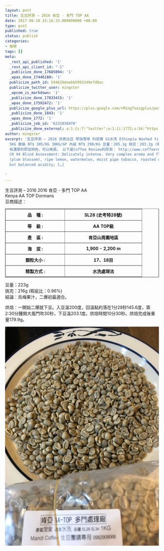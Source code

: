 ```yaml
---
layout: post
title: 生豆評測 – 2016 肯亞 - 多門 TOP AA
date: 2017-06-18 15:16:33.000000000 +08:00
type: post
published: true
status: publish
categories:
- 咖啡
tags: []
meta:
  _rest_api_published: '1'
  _rest_api_client_id: "-1"
  _publicize_done_17685094: '1'
  _wpas_done_17446180: '1'
  publicize_path_id: 594628daebb5993249efd8ac
  publicize_twitter_user: mingster
  _wpcom_is_markdown: '1'
  _publicize_done_17833415: '1'
  _wpas_done_17592472: '1'
  publicize_google_plus_url: https://plus.google.com/+MingTsaigplus/posts/C6MGnMuWx7h
  _publicize_done_1843: '1'
  _wpas_done_1772: '1'
  _publicize_job_id: '6231036970'
  _publicize_done_external: a:1:{s:7:"twitter";a:1:{i:1772;s:54:"https://twitter.com/mingster/status/876337844746432512";}}
author: mingster
excerpt: '生豆評測 – 2016 衣索比亞 耶珈雪啡 科契爾 G1水洗 Ethiopia Washed Yirgacheffe Kochere G1 豆商描述：這款生豆充滿了傳統典型耶家雪啡風土特色，鮮明花香與檸檬皮香氣，入口充滿完熟柑橘、香吉士、葡萄柚的酸甜，中段也隱約帶有生薑與檸檬百里香的特殊香氣，餘韻還有香草與紅茶香氣的氣息。
  5KG 散裝 NT$ 305/KG 30KG/GP 內袋 NT$ 290/KG 豆量：205.1g 挑完：203.2g (暇疵比：0.99% 不到百分之一) 結論：2016年度，真的有G1等級的豆。
  有濃厚的耶加特色，可以再買。 以下是Coffee Review的評測： http://www.coffeereview.com/review/ethiopia-yirgacheffe-kochere-g1/
  CR 94 Blind Assessment: Delicately intense. Very complex aroma and flavor: flowers
  (plum blossom), ripe lemon, watermelon, moist pipe tobacco, roasted cacao nib. Bright
  but balanced acidity; […]

'
---
```

<p>生豆評測 – 2016 2016 肯亞 - 多門 TOP AA<br />
Kenya AA TOP Dormans<br />
豆商描述：</p>
<table style="height:225px;" border="1" width="585" cellpadding="1">
<tbody>
<tr>
<th scope="col" width="179" height="29">
<div align="center"><span class="生豆產品內容文字">品    種 :</span></div>
</th>
<th scope="col" height="29">
<div class="生豆產品內容文字" align="center"><span class="生豆產品內容文字">SL28 (史考特28號)</span></div>
</th>
</tr>
<tr>
<th scope="col" height="29">
<div align="center"><span class="生豆產品內容文字">等    級 :</span></div>
</th>
<th scope="col" height="29">
<div align="center"><span class="生豆產品內容文字">AA TOP級</span></div>
</th>
</tr>
<tr>
<th scope="col" height="29">
<div align="center"><span class="生豆產品內容文字">產    區 :</span></div>
</th>
<th scope="col" height="29">
<div align="center"><span class="生豆產品內容文字">肯亞山周圍地區</span></div>
</th>
</tr>
<tr>
<th scope="col" height="29">
<div align="center"><span class="生豆產品內容文字">海    拔 :</span></div>
</th>
<th scope="col" height="29">
<div align="center"><span class="生豆產品內容文字">1,900 - 2,200 m</span></div>
</th>
</tr>
<tr>
<th scope="col" height="29">
<div align="center"><span class="生豆產品內容文字">顆粒大小 :</span></div>
</th>
<th scope="col" height="29">
<div align="center"><span class="生豆產品內容文字">17、18目</span></div>
</th>
</tr>
<tr>
<th scope="col" height="29">
<div align="center"><span class="生豆產品內容文字">精製方式 :</span></div>
</th>
<th scope="col" height="29">
<div align="center"><span class="生豆產品內容文字">水洗處理法</span></div>
</th>
</tr>
<tr>
<th scope="col" height="29">
<div align="center"><span class="生豆產品內容文字">特    色 :</span></div>
</th>
<th scope="col" height="29">
<div align="center"><span class="生豆產品內容文字">烏梅酸，甘蔗清甜，蘆筍香，茉莉花香</span></div>
</th>
</tr>
<tr>
<th scope="col" height="29">
<div align="center"><span class="生豆產品內容文字">包裝方式 :</span></div>
</th>
<th scope="col" height="29">
<div align="center"><span class="生豆產品內容文字">30 Kg / 真空包裝</span></div>
</th>
</tr>
</tbody>
</table>
<p>豆量：223g<br />
挑完：216g (暇疵比：0.96%)<br />
結論：烏梅果汁，二爆初最適合。</p>
<p>烘焙：一開始二爆就下豆。入豆溫200度，回溫點約落在1分28秒145.6度，第2:30分鍾開大風門吹30秒，下豆溫203.1度。烘焙時間10分30秒。烘焙完成後重量179.9g。</p>
<p><img class="  wp-image-1777 aligncenter" src="/img/img_2320.jpg?w=4032" alt="IMG_2320.jpg" width="538" height="718" /></p>
